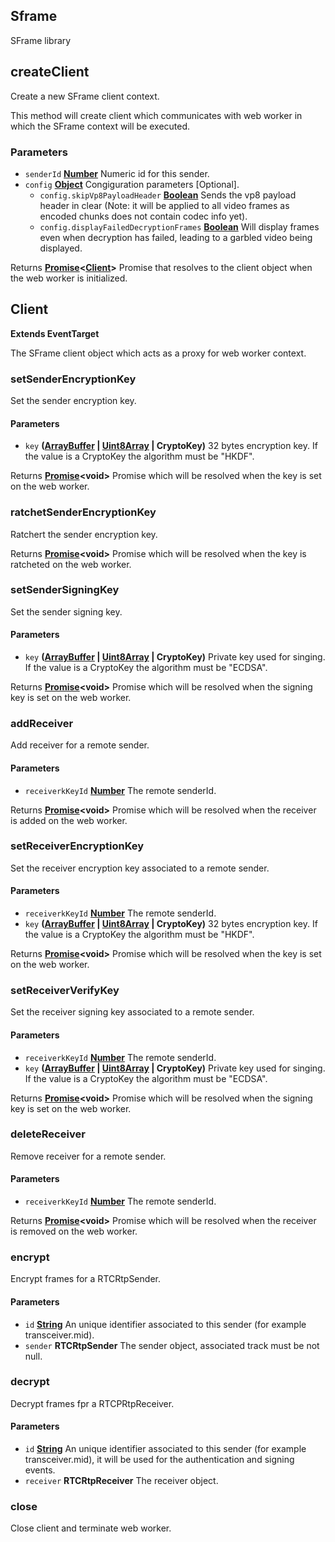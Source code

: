 <!-- Generated by documentation.js. Update this documentation by updating the source code. -->

## Sframe

SFrame library

## createClient

Create a new SFrame client context.

This method will create client which communicates with web worker in which the SFrame context will be executed.

### Parameters

-   `senderId` **[Number][1]** Numeric id for this sender.
-   `config` **[Object][2]** Congiguration parameters [Optional].
    -   `config.skipVp8PayloadHeader` **[Boolean][3]** Sends the vp8 payload header in clear (Note: it will be applied to all video frames as encoded chunks does not contain codec info yet).
    -   `config.displayFailedDecryptionFrames` **[Boolean][3]** Will display frames even when decryption has failed, leading to a garbled video being displayed.

Returns **[Promise][4]&lt;[Client][5]>** Promise that resolves to the client object when the web worker is initialized.

## Client

**Extends EventTarget**

The SFrame client object which acts as a proxy for web worker context.

### setSenderEncryptionKey

Set the sender encryption key.

#### Parameters

-   `key` **([ArrayBuffer][6] \| [Uint8Array][7] | CryptoKey)** 32 bytes encryption key. If the value is a CryptoKey the algorithm must be "HKDF".

Returns **[Promise][4]&lt;void>** Promise which will be resolved when the key is set on the web worker.

### ratchetSenderEncryptionKey

Ratchert the sender encryption key.

Returns **[Promise][4]&lt;void>** Promise which will be resolved when the key is ratcheted on the web worker.

### setSenderSigningKey

Set the sender signing key.

#### Parameters

-   `key` **([ArrayBuffer][6] \| [Uint8Array][7] | CryptoKey)** Private key used for singing. If the value is a CryptoKey the algorithm must be "ECDSA".

Returns **[Promise][4]&lt;void>** Promise which will be resolved when the signing key is set on the web worker.

### addReceiver

Add receiver for a remote sender.

#### Parameters

-   `receiverkKeyId` **[Number][1]** The remote senderId.

Returns **[Promise][4]&lt;void>** Promise which will be resolved when the receiver is added on the web worker.

### setReceiverEncryptionKey

Set the receiver encryption key associated to a remote sender.

#### Parameters

-   `receiverkKeyId` **[Number][1]** The remote senderId.
-   `key` **([ArrayBuffer][6] \| [Uint8Array][7] | CryptoKey)** 32 bytes encryption key. If the value is a CryptoKey the algorithm must be "HKDF".

Returns **[Promise][4]&lt;void>** Promise which will be resolved when the key is set on the web worker.

### setReceiverVerifyKey

Set the receiver signing key associated to a remote sender.

#### Parameters

-   `receiverkKeyId` **[Number][1]** The remote senderId.
-   `key` **([ArrayBuffer][6] \| [Uint8Array][7] | CryptoKey)** Private key used for singing. If the value is a CryptoKey the algorithm must be "ECDSA".

Returns **[Promise][4]&lt;void>** Promise which will be resolved when the signing key is set on the web worker.

### deleteReceiver

Remove receiver for a remote sender.

#### Parameters

-   `receiverkKeyId` **[Number][1]** The remote senderId.

Returns **[Promise][4]&lt;void>** Promise which will be resolved when the receiver is removed on the web worker.

### encrypt

Encrypt frames for a RTCRtpSender.

#### Parameters

-   `id` **[String][8]** An unique identifier associated to this sender (for example transceiver.mid).
-   `sender` **RTCRtpSender** The sender object, associated track must be not null.

### decrypt

Decrypt frames fpr a RTCPRtpReceiver.

#### Parameters

-   `id` **[String][8]** An unique identifier associated to this sender (for example transceiver.mid), it will be used for the authentication and signing events.
-   `receiver` **RTCRtpReceiver** The receiver object.

### close

Close client and terminate web worker.

[1]: https://developer.mozilla.org/docs/Web/JavaScript/Reference/Global_Objects/Number

[2]: https://developer.mozilla.org/docs/Web/JavaScript/Reference/Global_Objects/Object

[3]: https://developer.mozilla.org/docs/Web/JavaScript/Reference/Global_Objects/Boolean

[4]: https://developer.mozilla.org/docs/Web/JavaScript/Reference/Global_Objects/Promise

[5]: #client

[6]: https://developer.mozilla.org/docs/Web/JavaScript/Reference/Global_Objects/ArrayBuffer

[7]: https://developer.mozilla.org/docs/Web/JavaScript/Reference/Global_Objects/Uint8Array

[8]: https://developer.mozilla.org/docs/Web/JavaScript/Reference/Global_Objects/String
